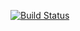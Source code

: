 [![Build Status](https://travis-ci.org/defrag/JsonMatcher.svg)](https://travis-ci.org/defrag/JsonMatcher)